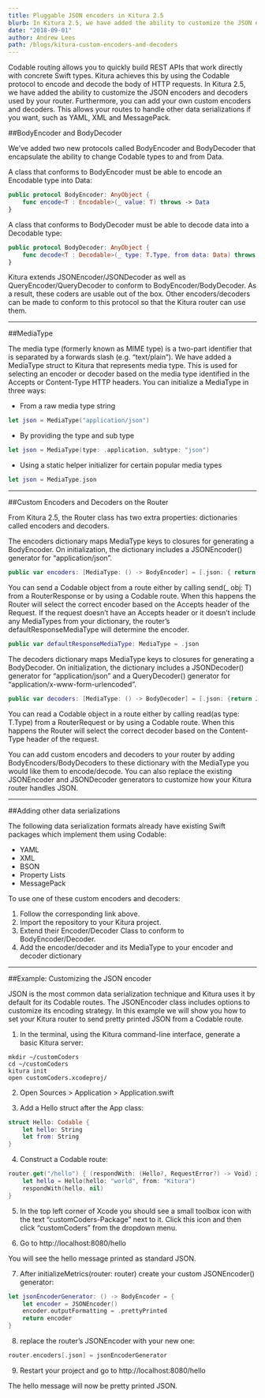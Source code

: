 ```yaml
---
title: Pluggable JSON encoders in Kitura 2.5
blurb: In Kitura 2.5, we have added the ability to customize the JSON encoders and decoders used by your router
date: "2018-09-01"
author: Andrew Lees
path: /blogs/kitura-custom-encoders-and-decoders
---
```


Codable routing allows you to quickly build REST APIs that work directly with concrete Swift types. Kitura achieves this by using the Codable protocol to encode and decode the body of HTTP requests. In Kitura 2.5, we have added the ability to customize the JSON encoders and decoders used by your router. Furthermore, you can add your own custom encoders and decoders. This allows your routes to handle other data serializations if you want, such as YAML, XML and MessagePack.

##BodyEncoder and BodyDecoder

We’ve added two new protocols called BodyEncoder and BodyDecoder that encapsulate the ability to change Codable types to and from Data.

A class that conforms to BodyEncoder must be able to encode an Encodable type into Data:

```swift
public protocol BodyEncoder: AnyObject {
    func encode<T : Encodable>(_ value: T) throws -> Data
}
```

A class that conforms to BodyDecoder must be able to decode data into a Decodable type:

```swift
public protocol BodyDecoder: AnyObject {
    func decode<T : Decodable>(_ type: T.Type, from data: Data) throws -> T
}
```

Kitura extends JSONEncoder/JSONDecoder as well as QueryEncoder/QueryDecoder to conform to BodyEncoder/BodyDecoder. As a result, these coders are usable out of the box. Other encoders/decoders can be made to conform to this protocol so that the Kitura router can use them.

---

##MediaType

The media type (formerly known as MIME type) is a two-part identifier that is separated by a forwards slash (e.g. “text/plain”). We have added a MediaType struct to Kitura that represents media type. This is used for selecting an encoder or decoder based on the media type identified in the Accepts or Content-Type HTTP headers. You can initialize a MediaType in three ways:

- From a raw media type string
```swift
let json = MediaType("application/json")
```
- By providing the type and sub type
```swift
let json = MediaType(type: .application, subtype: "json")
```
- Using a static helper initializer for certain popular media types
```swift
let json = MediaType.json
```

---

##Custom Encoders and Decoders on the Router

From Kitura 2.5, the Router class has two extra properties: dictionaries called encoders and decoders.

The encoders dictionary maps MediaType keys to closures for generating a BodyEncoder. On initialization, the dictionary includes a JSONEncoder() generator for “application/json”.

```swift
public var encoders: [MediaType: () -> BodyEncoder] = [.json: { return JSONEncoder() }]
```

You can send a Codable object from a route either by calling send(_ obj: T) from a RouterResponse or by using a Codable route. When this happens the Router will select the correct encoder based on the Accepts header of the Request. If the request doesn’t have an Accepts header or it doesn’t include any MediaTypes from your dictionary, the router’s defaultResponseMediaType will determine the encoder.

```swift
public var defaultResponseMediaType: MediaType = .json
```

The decoders dictionary maps MediaType keys to closures for generating a BodyDecoder. On initialization, the dictionary includes a JSONDecoder() generator for “application/json” and a QueryDecoder() generator for “application/x-www-form-urlencoded”.

```swift
public var decoders: [MediaType: () -> BodyDecoder] = [.json: {return JSONDecoder()}, .urlEncoded: {return QueryDecoder()}]
```

You can read a Codable object in a route either by calling read(as type: T.Type) from a RouterRequest or by using a Codable route. When this happens the Router will select the correct decoder based on the Content-Type header of the request.

You can add custom encoders and decoders to your router by adding BodyEncoders/BodyDecoders to these dictionary with the MediaType you would like them to encode/decode. You can also replace the existing JSONEncoder and JSONDecoder generators to customize how your Kitura router handles JSON.

---

##Adding other data serializations

The following data serialization formats already have existing Swift packages which implement them using Codable:

- YAML
- XML
- BSON
- Property Lists
- MessagePack

To use one of these custom encoders and decoders:

1. Follow the corresponding link above.
2. Import the repository to your Kitura project.
3. Extend their Encoder/Decoder Class to conform to BodyEncoder/Decoder.
4. Add the encoder/decoder and its MediaType to your encoder and decoder dictionary

--- 

##Example: Customizing the JSON encoder

JSON is the most common data serialization technique and Kitura uses it by default for its Codable routes. The JSONEncoder class includes options to customize its encoding strategy. In this example we will show you how to set your Kitura router to send pretty printed JSON from a Codable route.

1. In the terminal, using the Kitura command-line interface, generate a basic Kitura server:

```
mkdir ~/customCoders
cd ~/customCoders
kitura init
open customCoders.xcodeproj/
```

2. Open Sources > Application > Application.swift

3. Add a Hello struct after the App class:

```swift 
struct Hello: Codable {
    let hello: String
    let from: String
}
```

4. Construct a Codable route:

```swift
router.get("/hello") { (respondWith: (Hello?, RequestError?) -> Void) in
    let hello = Hello(hello: "world", from: "Kitura")
    respondWith(hello, nil)
}
```

5. In the top left corner of Xcode you should see a small toolbox icon with the text “customCoders-Package” next to it. Click this icon and then click “customCoders” from the dropdown menu.

6. Go to http://localhost:8080/hello

You will see the hello message printed as standard JSON.

7. After initializeMetrics(router: router) create your custom JSONEncoder() generator:

```swift
let jsonEncoderGenerator: () -> BodyEncoder = {
    let encoder = JSONEncoder()
    encoder.outputFormatting = .prettyPrinted
    return encoder
}
```

8. replace the router’s JSONEncoder with your new one:

```swift
router.encoders[.json] = jsonEncoderGenerator
```

9. Restart your project and go to http://localhost:8080/hello

The hello message will now be pretty printed JSON.